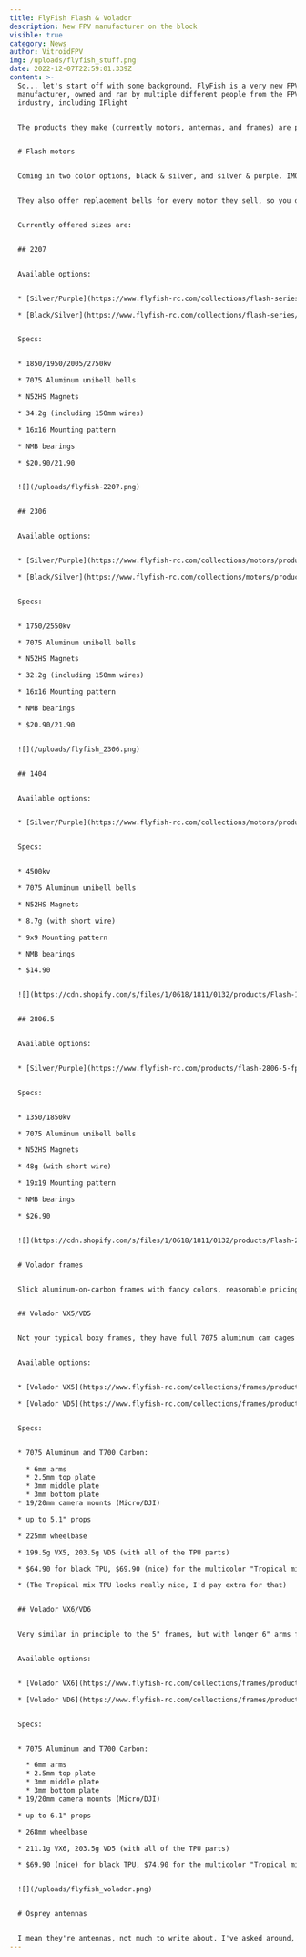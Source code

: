 ```yaml
---
title: FlyFish Flash & Volador
description: New FPV manufacturer on the block
visible: true
category: News
author: VitroidFPV
img: /uploads/flyfish_stuff.png
date: 2022-12-07T22:59:01.339Z
content: >-
  So... let's start off with some background. FlyFish is a very new FPV
  manufacturer, owned and ran by multiple different people from the FPV
  industry, including IFlight


  The products they make (currently motors, antennas, and frames) are pretty good from everything I heard. A lot of amazing pilots that I know really like the motors, and had direct feedback when it came to making them. The antennas seem to be pretty average but not bad, and we can never have enough. Their frames are currently the newest options in their lineup, but similar to the motors, they are well-made and truly tested


  # Flash motors


  Coming in two color options, black & silver, and silver & purple. IMO a really nice niche to hit, both for people looking for stealth motors, as well as people looking to add a pop of color. Color variations of the silver ones are also planned, for blue and gold as the accents


  They also offer replacement bells for every motor they sell, so you don't have to pay the full price if you just damage the bell. Though this is pretty unlikely, as they are pretty durable and run smoothly even after heavy crashes from what I heard. 


  Currently offered sizes are:


  ## 2207


  Available options:


  * [Silver/Purple](https://www.flyfish-rc.com/collections/flash-series/products/flash-2207-motor)

  * [Black/Silver](https://www.flyfish-rc.com/collections/flash-series/products/flash-2207-motor-black)


  Specs:


  * 1850/1950/2005/2750kv

  * 7075 Aluminum unibell bells

  * N52HS Magnets

  * 34.2g (including 150mm wires)

  * 16x16 Mounting pattern

  * NMB bearings

  * $20.90/21.90


  ![](/uploads/flyfish-2207.png)


  ## 2306


  Available options:


  * [Silver/Purple](https://www.flyfish-rc.com/collections/motors/products/flash-2306-5-motor)

  * [Black/Silver](https://www.flyfish-rc.com/collections/motors/products/flash-2306-5-1750kv-motor-black)


  Specs:


  * 1750/2550kv

  * 7075 Aluminum unibell bells

  * N52HS Magnets

  * 32.2g (including 150mm wires)

  * 16x16 Mounting pattern

  * NMB bearings

  * $20.90/21.90


  ![](/uploads/flyfish_2306.png)


  ## 1404


  Available options:


  * [Silver/Purple](https://www.flyfish-rc.com/collections/motors/products/flash-1404-4500kv-fpv-motor)


  Specs:


  * 4500kv

  * 7075 Aluminum unibell bells

  * N52HS Magnets

  * 8.7g (with short wire)

  * 9x9 Mounting pattern

  * NMB bearings

  * $14.90


  ![](https://cdn.shopify.com/s/files/1/0618/1811/0132/products/Flash-1404-motor-2.jpg?v=1665123558)


  ## 2806.5


  Available options:


  * [Silver/Purple](https://www.flyfish-rc.com/products/flash-2806-5-fpv-long-range-motor)


  Specs:


  * 1350/1850kv

  * 7075 Aluminum unibell bells

  * N52HS Magnets

  * 48g (with short wire)

  * 19x19 Mounting pattern

  * NMB bearings

  * $26.90


  ![](https://cdn.shopify.com/s/files/1/0618/1811/0132/products/Flash-2806.5-motor-3.jpg?v=1664266390)


  # Volador frames


  Slick aluminum-on-carbon frames with fancy colors, reasonable pricing, 3d milled carbon, and integrated XT60 holders


  ## Volador VX5/VD5


  Not your typical boxy frames, they have full 7075 aluminum cam cages for a really nice look and all-round camera protection, and durable T700 carbon. Coming in a Squash-X and Deadcat configurations for freestyle and cinematic uses. Heavier than usual, but with the thick carbon plates and 6mm arms that are extra thick in the center, it makes sense


  Available options:


  * [Volador VX5](https://www.flyfish-rc.com/collections/frames/products/volador-vx5-fpv-freestyle-t700-frame-kit) Black/Tropical Mix

  * [Volador VD5](https://www.flyfish-rc.com/collections/frames/products/volador-vd5-deadcat-fpv-lr-t700-frame-kit) Black/Tropical Mix


  Specs:


  * 7075 Aluminum and T700 Carbon:

    * 6mm arms
    * 2.5mm top plate
    * 3mm middle plate
    * 3mm bottom plate
  * 19/20mm camera mounts (Micro/DJI)

  * up to 5.1" props

  * 225mm wheelbase

  * 199.5g VX5, 203.5g VD5 (with all of the TPU parts)

  * $64.90 for black TPU, $69.90 (nice) for the multicolor "Tropical mix" TPU

  * (The Tropical mix TPU looks really nice, I'd pay extra for that)


  ## Volador VX6/VD6


  Very similar in principle to the 5" frames, but with longer 6" arms for mid-range shots, and/or for comfortably carrying slightly heavier cameras (think heavy GoPro 10/11). Could also use 5.5" props as a nice in-between, as the extra 1" of the arms does not add much weight


  Available options:


  * [Volador VX6](https://www.flyfish-rc.com/collections/frames/products/volador-vx6-fpv-freestyle-t700-frame-kit) Black/Tropical Mix

  * [Volador VD6](https://www.flyfish-rc.com/collections/frames/products/volador-vd6-deadcat-fpv-lr-t700-frame-kit) Black/Tropical Mix


  Specs:


  * 7075 Aluminum and T700 Carbon:

    * 6mm arms
    * 2.5mm top plate
    * 3mm middle plate
    * 3mm bottom plate
  * 19/20mm camera mounts (Micro/DJI)

  * up to 6.1" props

  * 268mm wheelbase

  * 211.1g VX6, 203.5g VD5 (with all of the TPU parts)

  * $69.90 (nice) for black TPU, $74.90 for the multicolor "Tropical mix" TPU


  ![](/uploads/flyfish_volador.png)


  # Osprey antennas


  I mean they're antennas, not much to write about. I've asked around, and the omnis seem pretty durable. They come in multiple different lengths, sizes, polarizations and connectors for all of the different ways you'd want to mount them. They also have a DJI faceplate directional antenna for DJI FPV Goggles V1 and V2. All of their antennas are available [here](https://www.flyfish-rc.com/collections/antennas/fpv-antennas)
---
```

